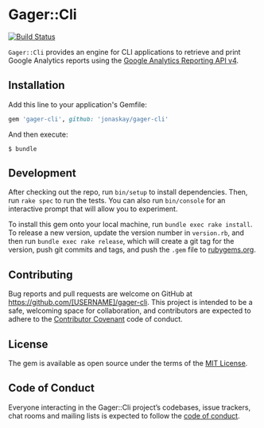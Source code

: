 # Gager::Cli
[![Build Status](https://travis-ci.com/jonaskay/gager-cli.svg?branch=master)](https://travis-ci.com/jonaskay/gager-cli)

`Gager::Cli` provides an engine for CLI applications to retrieve and print Google Analytics reports using the [Google Analytics Reporting API v4](https://developers.google.com/analytics/devguides/reporting/core/v4/).

## Installation

Add this line to your application's Gemfile:

```ruby
gem 'gager-cli', github: 'jonaskay/gager-cli'
```

And then execute:

    $ bundle

## Development

After checking out the repo, run `bin/setup` to install dependencies. Then, run `rake spec` to run the tests. You can also run `bin/console` for an interactive prompt that will allow you to experiment.

To install this gem onto your local machine, run `bundle exec rake install`. To release a new version, update the version number in `version.rb`, and then run `bundle exec rake release`, which will create a git tag for the version, push git commits and tags, and push the `.gem` file to [rubygems.org](https://rubygems.org).

## Contributing

Bug reports and pull requests are welcome on GitHub at https://github.com/[USERNAME]/gager-cli. This project is intended to be a safe, welcoming space for collaboration, and contributors are expected to adhere to the [Contributor Covenant](http://contributor-covenant.org) code of conduct.

## License

The gem is available as open source under the terms of the [MIT License](https://opensource.org/licenses/MIT).

## Code of Conduct

Everyone interacting in the Gager::Cli project’s codebases, issue trackers, chat rooms and mailing lists is expected to follow the [code of conduct](https://github.com/[USERNAME]/gager-cli/blob/master/CODE_OF_CONDUCT.md).
